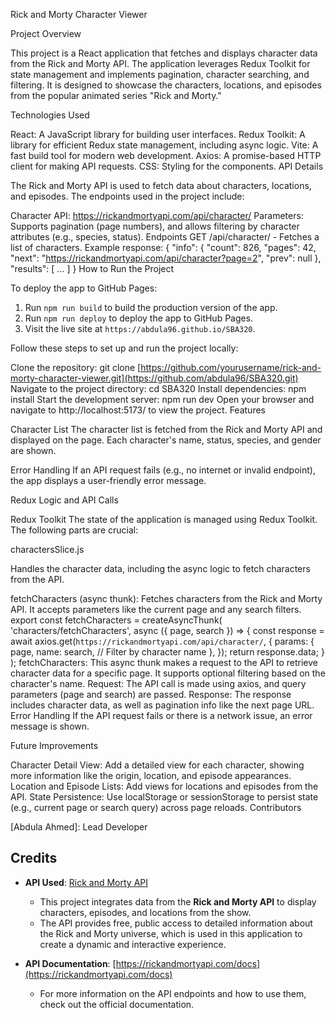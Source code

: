 Rick and Morty Character Viewer

Project Overview

This project is a React application that fetches and displays character data from the Rick and Morty API. The application leverages Redux Toolkit for state management and implements pagination, character searching, and filtering. It is designed to showcase the characters, locations, and episodes from the popular animated series "Rick and Morty."


Technologies Used

React: A JavaScript library for building user interfaces.
Redux Toolkit: A library for efficient Redux state management, including async logic.
Vite: A fast build tool for modern web development.
Axios: A promise-based HTTP client for making API requests.
CSS: Styling for the components.
API Details


The Rick and Morty API is used to fetch data about characters, locations, and episodes. The endpoints used in the project include:

Character API: https://rickandmortyapi.com/api/character/
Parameters: Supports pagination (page numbers), and allows filtering by character attributes (e.g., species, status).
Endpoints
GET /api/character/ - Fetches a list of characters.
Example response:
{
  "info": { "count": 826, "pages": 42, "next": "https://rickandmortyapi.com/api/character?page=2", "prev": null },
  "results": [ ... ]
}
How to Run the Project

To deploy the app to GitHub Pages:

1. Run `npm run build` to build the production version of the app.
2. Run `npm run deploy` to deploy the app to GitHub Pages.
3. Visit the live site at `https://abdula96.github.io/SBA320`.


Follow these steps to set up and run the project locally:

Clone the repository:
git clone [https://github.com/yourusername/rick-and-morty-character-viewer.git](https://github.com/abdula96/SBA320.git)
Navigate to the project directory:
cd SBA320
Install dependencies:
npm install
Start the development server:
npm run dev
Open your browser and navigate to http://localhost:5173/ to view the project.
Features

Character List
The character list is fetched from the Rick and Morty API and displayed on the page. Each character's name, status, species, and gender are shown.

Error Handling
If an API request fails (e.g., no internet or invalid endpoint), the app displays a user-friendly error message.

Redux Logic and API Calls

Redux Toolkit
The state of the application is managed using Redux Toolkit. The following parts are crucial:

charactersSlice.js

Handles the character data, including the async logic to fetch characters from the API.

fetchCharacters (async thunk): Fetches characters from the Rick and Morty API. It accepts parameters like the current page and any search filters.
export const fetchCharacters = createAsyncThunk(
  'characters/fetchCharacters',
  async ({ page, search }) => {
    const response = await axios.get(`https://rickandmortyapi.com/api/character/`, {
      params: {
        page,
        name: search, // Filter by character name
      },
    });
    return response.data;
  }
);
fetchCharacters: This async thunk makes a request to the API to retrieve character data for a specific page. It supports optional filtering based on the character's name.
Request: The API call is made using axios, and query parameters (page and search) are passed.
Response: The response includes character data, as well as pagination info like the next page URL.
Error Handling
If the API request fails or there is a network issue, an error message is shown.

Future Improvements

Character Detail View: Add a detailed view for each character, showing more information like the origin, location, and episode appearances.
Location and Episode Lists: Add views for locations and episodes from the API.
State Persistence: Use localStorage or sessionStorage to persist state (e.g., current page or search query) across page reloads.
Contributors

[Abdula Ahmed]: Lead Developer 

## Credits

- **API Used**: [Rick and Morty API](https://rickandmortyapi.com/)
  - This project integrates data from the **Rick and Morty API** to display characters, episodes, and locations from the show.
  - The API provides free, public access to detailed information about the Rick and Morty universe, which is used in this application to create a dynamic and interactive experience.

- **API Documentation**: [https://rickandmortyapi.com/docs](https://rickandmortyapi.com/docs)
  - For more information on the API endpoints and how to use them, check out the official documentation.

